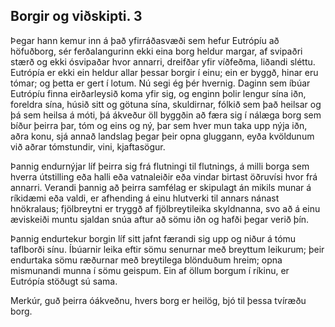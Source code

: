 ## Borgir og viðskipti. 3

Þegar hann kemur inn á það yfirráðasvæði sem hefur Eutrópíu að höfuðborg, sér ferðalangurinn ekki eina borg heldur margar, af svipaðri stærð og ekki ósvipaðar hvor annarri, dreifðar yfir víðfeðma, liðandi sléttu. Eutrópía er ekki ein heldur allar þessar borgir í einu; ein er byggð, hinar eru tómar; og þetta er gert í lotum. Nú segi ég þér hvernig. Daginn sem íbúar Eutrópíu finna eirðarleysið koma yfir sig, og enginn þolir lengur sína iðn, foreldra sína, húsið sitt og götuna sína, skuldirnar, fólkið sem það heilsar og þá sem heilsa á móti, þá ákveður öll byggðin að færa sig í nálæga borg sem bíður þeirra þar, tóm og eins og ný, þar sem hver mun taka upp nýja iðn, aðra konu, sjá annað landslag þegar þeir opna gluggann, eyða kvöldunum við aðrar tómstundir, vini, kjaftasögur.

Þannig endurnýjar líf þeirra sig frá flutningi til flutnings, á milli borga sem hverra útstilling eða halli eða vatnaleiðir eða vindar birtast öðruvísi hvor frá annarri. Verandi þannig að þeirra samfélag er skipulagt án mikils munar á ríkidæmi eða valdi, er afhending á einu hlutverki til annars nánast hnökralaus; fjölbreytni er tryggð af fjölbreytileika skyldnanna, svo að á einu æviskeiði muntu sjaldan snúa aftur að sömu iðn og hafði þegar verið þín.

Þannig endurtekur borgin líf sitt jafnt færandi sig upp og niður á tómu taflborði sínu. Íbúarnir leika eftir sömu senurnar með breyttum leikurum; þeir endurtaka sömu ræðurnar með breytilega blönduðum hreim; opna mismunandi munna í sömu geispum. Ein af öllum borgum í ríkinu, er Eutrópía stöðugt sú sama.

Merkúr, guð þeirra óákveðnu, hvers borg er heilög, bjó til þessa tvíræðu borg.